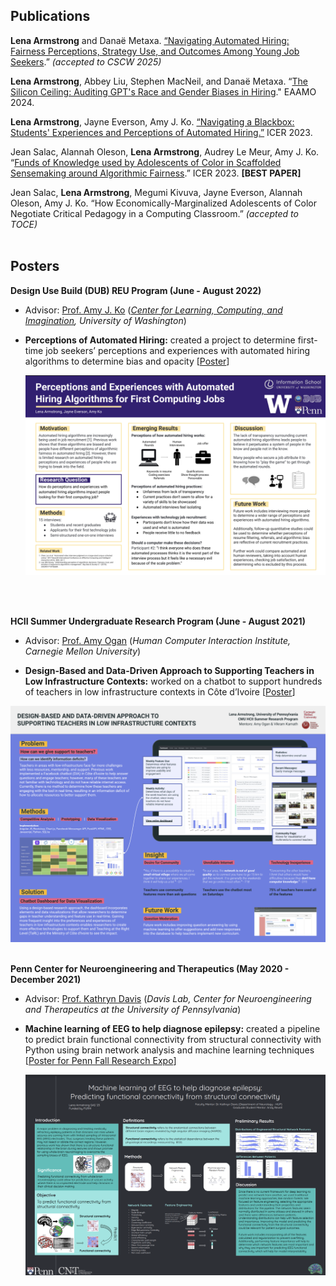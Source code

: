 ## Publications

**Lena Armstrong** and Danaë Metaxa. [“Navigating Automated Hiring: Fairness Perceptions, Strategy Use, and Outcomes Among Young Job Seekers](https://arxiv.org/pdf/2502.05099).” _(accepted to CSCW 2025)_

**Lena Armstrong**, Abbey Liu, Stephen MacNeil, and Danaë Metaxa. “[The Silicon Ceiling: Auditing GPT's Race and Gender Biases in Hiring](https://doi.org/10.1145/3689904.3694699)." EAAMO 2024.

**Lena Armstrong**, Jayne Everson, Amy J. Ko. [“Navigating a Blackbox: Students' Experiences and Perceptions of Automated Hiring.”](https://faculty.washington.edu/ajko/papers/Armstrong2023AutomatedHiring.pdf) ICER 2023. 

Jean Salac, Alannah Oleson, **Lena Armstrong**, Audrey Le Meur, Amy J. Ko. “[Funds of Knowledge used by Adolescents of Color in Scaffolded Sensemaking around Algorithmic Fairness](https://faculty.washington.edu/ajko/papers/Salac2023AdolescentAlgorithmicFairness.pdf).” ICER 2023. **[BEST PAPER]**

Jean Salac, **Lena Armstrong**, Megumi Kivuva, Jayne Everson, Alannah Oleson, Amy J. Ko. “How Economically-Marginalized Adolescents of Color Negotiate Critical
Pedagogy in a Computing Classroom.” _(accepted to TOCE)_
<br>
<br>

## Posters

**Design Use Build (DUB) REU Program (June - August 2022)**

- Advisor: [Prof. Amy J. Ko](https://faculty.washington.edu/ajko) (_[Center for Learning, Computing, and Imagination](https://faculty.washington.edu/ajko/lab), University of Washington_)

- **Perceptions of Automated Hiring:** created a project to determine first-time job seekers’ perceptions and experiences with automated hiring algorithms to determine bias and opacity [[Poster](https://drive.google.com/file/d/1UyxGvT0-nu_sn6QEYdcHQVPNW3HBybPa/view?usp=sharing)]

  ![Poster](images/DUB_REU_2022.png)
<br>
<br>

**HCII Summer Undergraduate Research Program (June - August 2021)**

- Advisor: [Prof. Amy Ogan](https://www.amyogan.com/) (_Human Computer Interaction Institute, Carnegie Mellon University_)

- **Design-Based and Data-Driven Approach to Supporting Teachers in Low Infrastructure Contexts:** worked on a chatbot to support hundreds of teachers in low infrastructure contexts in Côte d’Ivoire [[Poster](https://drive.google.com/file/d/1dgRMjN74YXSNIuabXClYMu3LJKMMRVH7/view?usp=sharing)]

![Poster](images/HCII_REU_2021.png)
<br>
<br>

**Penn Center for Neuroengineering and Therapeutics (May 2020 - December 2021)**

- Advisor: [Prof. Kathryn Davis](https://davislab.med.upenn.edu/) (_Davis Lab, Center for Neuroengineering and Therapeutics at the University of Pennsylvania_)

- **Machine learning of EEG to help diagnose epilepsy:** created a pipeline to predict brain functional connectivity from structural connectivity with Python using brain network analysis and machine learning techniques [[Poster for Penn Fall Research Expo](https://presentations.curf.upenn.edu/poster/machine-learning-eeg-help-diagnose-epilepsy-predicting-functional-connectivity-structural)]

  ![Poster](images/PURM_REU_2020.png)
<br>
<br>
